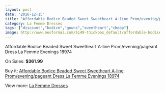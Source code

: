 ```yaml
---
layout: post
date: '2016-12-15'
title: "Affordable Bodice Beaded Sweet Sweetheart A-line Prom/evening/pageant Dress La Femme Evenings 18974"
category: La Femme Dresses
tags: ["discount","bodice","gowns","sweetheart","cheap"]
image: http://www.neoformal.com/5149-thickbox_default/affordable-bodice-beaded-sweet-sweetheart-a-line-prom-evening-pageant-dress-la-femme-evenings-18974.jpg
---
```

Affordable Bodice Beaded Sweet Sweetheart A-line Prom/evening/pageant Dress La Femme Evenings 18974

On Sales: **$361.99**
<a href="https://www.neoformal.com/en/la-femme-dresses/1894-affordable-bodice-beaded-sweet-sweetheart-a-line-prom-evening-pageant-dress-la-femme-evenings-18974.html"><amp-img layout="responsive" width="600" height="600" src="//www.neoformal.com/5149-thickbox_default/affordable-bodice-beaded-sweet-sweetheart-a-line-prom-evening-pageant-dress-la-femme-evenings-18974.jpg" alt="Affordable Bodice Beaded Sweet Sweetheart A-line Prom/evening/pageant Dress La Femme Evenings 18974 0" /></a>
<a href="https://www.neoformal.com/en/la-femme-dresses/1894-affordable-bodice-beaded-sweet-sweetheart-a-line-prom-evening-pageant-dress-la-femme-evenings-18974.html"><amp-img layout="responsive" width="600" height="600" src="//www.neoformal.com/5150-thickbox_default/affordable-bodice-beaded-sweet-sweetheart-a-line-prom-evening-pageant-dress-la-femme-evenings-18974.jpg" alt="Affordable Bodice Beaded Sweet Sweetheart A-line Prom/evening/pageant Dress La Femme Evenings 18974 1" /></a>

Buy it: [Affordable Bodice Beaded Sweet Sweetheart A-line Prom/evening/pageant Dress La Femme Evenings 18974](https://www.neoformal.com/en/la-femme-dresses/1894-affordable-bodice-beaded-sweet-sweetheart-a-line-prom-evening-pageant-dress-la-femme-evenings-18974.html "Affordable Bodice Beaded Sweet Sweetheart A-line Prom/evening/pageant Dress La Femme Evenings 18974")

View more: [La Femme Dresses](https://www.neoformal.com/en/16-la-femme-dresses "La Femme Dresses")